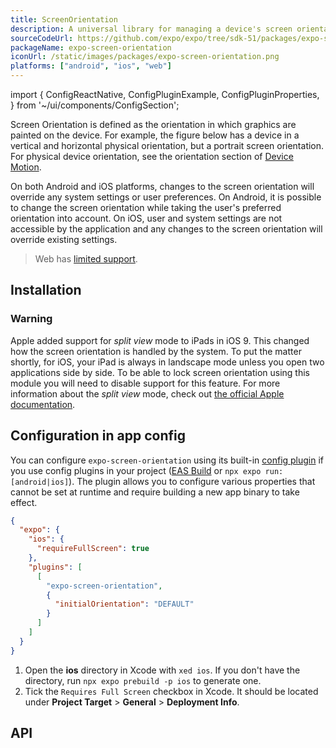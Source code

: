 ```yaml
---
title: ScreenOrientation
description: A universal library for managing a device's screen orientation.
sourceCodeUrl: https://github.com/expo/expo/tree/sdk-51/packages/expo-screen-orientation
packageName: expo-screen-orientation
iconUrl: /static/images/packages/expo-screen-orientation.png
platforms: ["android", "ios", "web"]
---
```


import {
  ConfigReactNative,
  ConfigPluginExample,
  ConfigPluginProperties,
} from '~/ui/components/ConfigSection';

Screen Orientation is defined as the orientation in which graphics are painted on the device. For example, the figure below has a device in a vertical and horizontal physical orientation, but a portrait screen orientation. For physical device orientation, see the orientation section of [Device Motion](devicemotion.md).

On both Android and iOS platforms, changes to the screen orientation will override any system settings or user preferences. On Android, it is possible to change the screen orientation while taking the user's preferred orientation into account. On iOS, user and system settings are not accessible by the application and any changes to the screen orientation will override existing settings.

> Web has [limited support](https://caniuse.com/#feat=deviceorientation).

## Installation

### Warning

Apple added support for _split view_ mode to iPads in iOS 9. This changed how the screen orientation is handled by the system. To put the matter shortly, for iOS, your iPad is always in landscape mode unless you open two applications side by side. To be able to lock screen orientation using this module you will need to disable support for this feature. For more information about the _split view_ mode, check out [the official Apple documentation](https://support.apple.com/en-us/HT207582).

## Configuration in app config

You can configure `expo-screen-orientation` using its built-in [config plugin](/config-plugins/introduction/) if you use config plugins in your project ([EAS Build](/build/introduction) or `npx expo run:[android|ios]`). The plugin allows you to configure various properties that cannot be set at runtime and require building a new app binary to take effect.

```json app.json
{
  "expo": {
    "ios": {
      "requireFullScreen": true
    },
    "plugins": [
      [
        "expo-screen-orientation",
        {
          "initialOrientation": "DEFAULT"
        }
      ]
    ]
  }
}
```

1. Open the **ios** directory in Xcode with `xed ios`. If you don't have the directory, run `npx expo prebuild -p ios` to generate one.
2. Tick the `Requires Full Screen` checkbox in Xcode. It should be located under **Project Target** > **General** > **Deployment Info**.

## API

```js

```